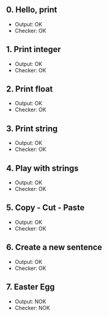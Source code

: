 ## 0. Hello, print

- Output: OK
- Checker: OK

## 1. Print integer

- Output: OK
- Checker: OK

## 2. Print float

- Output: OK
- Checker: OK

## 3. Print string

- Output: OK
- Checker: OK

## 4. Play with strings

- Output: OK
- Checker: OK

## 5. Copy - Cut - Paste

- Output: OK
- Checker: OK

## 6. Create a new sentence

- Output: OK
- Checker: OK

## 7. Easter Egg

- Output: NOK
- Checker: NOK
